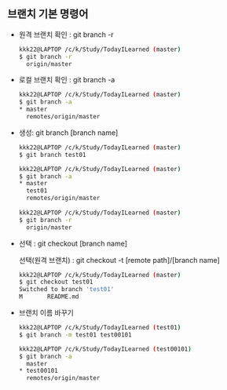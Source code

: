 ## 브랜치 기본 명령어

- 원격 브랜치 확인 : git branch -r

  ```bash
  kkk22@LAPTOP /c/k/Study/TodayILearned (master)
  $ git branch -r
    origin/master
  ```

  

- 로컬 브랜치 확인 : git branch -a

  ```bash
  kkk22@LAPTOP /c/k/Study/TodayILearned (master)
  $ git branch -a
  * master
    remotes/origin/master
  ```

  

- 생성: git branch [branch name]

  ```bash
  kkk22@LAPTOP /c/k/Study/TodayILearned (master)
  $ git branch test01
  
  kkk22@LAPTOP /c/k/Study/TodayILearned (master)
  $ git branch -a
  * master
    test01
    remotes/origin/master
    
  kkk22@LAPTOP /c/k/Study/TodayILearned (master)
  $ git branch -r
    origin/master
  ```

  

- 선택 : git checkout [branch name]

  선택(원격 브랜치) : git checkout -t [remote path]/[branch name]

  ```bash
  kkk22@LAPTOP /c/k/Study/TodayILearned (master)
  $ git checkout test01
  Switched to branch 'test01'
  M       README.md
  ```

  

- 브랜치 이름 바꾸기

  ```bash
  kkk22@LAPTOP /c/k/Study/TodayILearned (test01)
  $ git branch -m test01 test00101
  
  kkk22@LAPTOP /c/k/Study/TodayILearned (test00101)
  $ git branch -a
    master
  * test00101
    remotes/origin/master
  ```

  